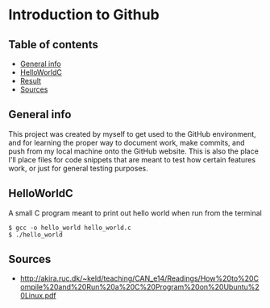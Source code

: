 # Introduction to Github


## Table of contents
* [General info](#general-info)
* [HelloWorldC](#helloworldc)
* [Result](#result)
* [Sources](#sources)


## General info
This project was created by myself to get used to the GitHub environment, and for learning the proper way to document work, make commits, and push from my local machine onto the GitHub website. This is also the place I'll place files for code snippets that are meant to test how certain features work, or just for general testing purposes.


## HelloWorldC
A small C program meant to print out hello world when run from the terminal
```
$ gcc -o hello_world hello_world.c
$ ./hello_world
```


## Sources
* http://akira.ruc.dk/~keld/teaching/CAN_e14/Readings/How%20to%20Compile%20and%20Run%20a%20C%20Program%20on%20Ubuntu%20Linux.pdf

